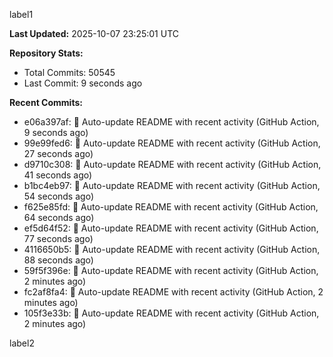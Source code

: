 
label1 
<!-- ACTIVITY_START -->
**Last Updated:** 2025-10-07 23:25:01 UTC

**Repository Stats:**
- Total Commits: 50545
- Last Commit: 9 seconds ago

**Recent Commits:**
- e06a397af: 🤖 Auto-update README with recent activity (GitHub Action, 9 seconds ago)
- 99e99fed6: 🤖 Auto-update README with recent activity (GitHub Action, 27 seconds ago)
- d9710c308: 🤖 Auto-update README with recent activity (GitHub Action, 41 seconds ago)
- b1bc4eb97: 🤖 Auto-update README with recent activity (GitHub Action, 54 seconds ago)
- f625e85fd: 🤖 Auto-update README with recent activity (GitHub Action, 64 seconds ago)
- ef5d64f52: 🤖 Auto-update README with recent activity (GitHub Action, 77 seconds ago)
- 4116650b5: 🤖 Auto-update README with recent activity (GitHub Action, 88 seconds ago)
- 59f5f396e: 🤖 Auto-update README with recent activity (GitHub Action, 2 minutes ago)
- fc2af8fa4: 🤖 Auto-update README with recent activity (GitHub Action, 2 minutes ago)
- 105f3e33b: 🤖 Auto-update README with recent activity (GitHub Action, 2 minutes ago)
<!-- ACTIVITY_END -->

label2
